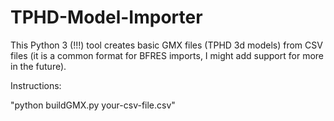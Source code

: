 # TPHD-Model-Importer
This Python 3 (!!!) tool creates basic GMX files (TPHD 3d models) from CSV files (it is a common format for BFRES imports, I might add support for more in the future).

Instructions:

"python buildGMX.py your-csv-file.csv"
